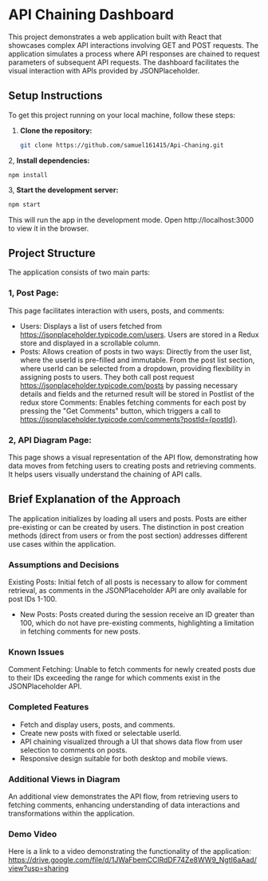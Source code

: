 # API Chaining Dashboard

This project demonstrates a web application built with React that showcases complex API interactions involving GET and POST requests. The application simulates a process where API responses are chained to request parameters of subsequent API requests. The dashboard facilitates the visual interaction with APIs provided by JSONPlaceholder.

## Setup Instructions

To get this project running on your local machine, follow these steps:

1. **Clone the repository:**
   ```bash
   git clone https://github.com/samuel161415/Api-Chaning.git
   ```
2, **Install dependencies:**
   ```
   npm install
   ```
3, **Start the development server:**
  ```bash
  npm start
  ```
   This will run the app in the development mode. Open http://localhost:3000 to view it in the browser.

## Project Structure
The application consists of two main parts:

### 1, Post Page: 
This page facilitates interaction with users, posts, and comments:

- Users: Displays a list of users fetched from https://jsonplaceholder.typicode.com/users. Users are stored in a Redux store and displayed in a scrollable column.
- Posts: Allows creation of posts in two ways:
Directly from the user list, where the userId is pre-filled and immutable.
From the post list section, where userId can be selected from a dropdown, providing flexibility in assigning posts to users.
They both call post request https://jsonplaceholder.typicode.com/posts by passing necessary details and fields and the returned result will be stored in Postlist of the redux store
Comments: Enables fetching comments for each post by pressing the "Get Comments" button, which triggers a call to https://jsonplaceholder.typicode.com/comments?postId={postId}.

### 2, API Diagram Page: 
This page shows a visual representation of the API flow, demonstrating how data moves from fetching users to creating posts and retrieving comments. It helps users visually understand the chaining of API calls.



## Brief Explanation of the Approach
The application initializes by loading all users and posts. Posts are either pre-existing or can be created by users. The distinction in post creation methods (direct from users or from the post section) addresses different use cases within the application.

### Assumptions and Decisions
Existing Posts: Initial fetch of all posts is necessary to allow for comment retrieval, as comments in the JSONPlaceholder API are only available for post IDs 1-100.

- New Posts: Posts created during the session receive an ID greater than 100, which do not have pre-existing comments, highlighting a limitation in fetching comments for new posts.

### Known Issues
Comment Fetching: Unable to fetch comments for newly created posts due to their IDs exceeding the range for which comments exist in the JSONPlaceholder API.

### Completed Features
- Fetch and display users, posts, and comments.
- Create new posts with fixed or selectable userId.
- API chaining visualized through a UI that shows data flow from user selection to comments on posts.
- Responsive design suitable for both desktop and mobile views.

### Additional Views in Diagram
An additional view demonstrates the API flow, from retrieving users to fetching comments, enhancing understanding of data interactions and transformations within the application.

### Demo Video
Here is a link to a video demonstrating the functionality of the application: https://drive.google.com/file/d/1JWaFbemCClRdDF74Ze8WW9_NgtI6aAad/view?usp=sharing 
